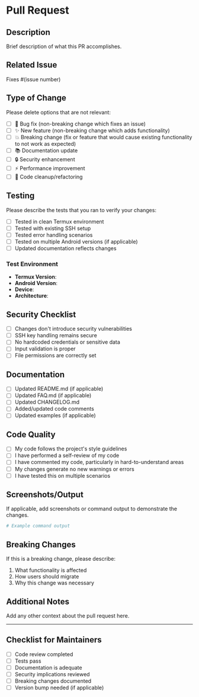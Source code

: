 # Pull Request

## Description

Brief description of what this PR accomplishes.

## Related Issue

Fixes #(issue number)

## Type of Change

Please delete options that are not relevant:

- [ ] 🐛 Bug fix (non-breaking change which fixes an issue)
- [ ] ✨ New feature (non-breaking change which adds functionality)
- [ ] 💥 Breaking change (fix or feature that would cause existing functionality to not work as expected)
- [ ] 📚 Documentation update
- [ ] 🔒 Security enhancement
- [ ] ⚡ Performance improvement
- [ ] 🧹 Code cleanup/refactoring

## Testing

Please describe the tests that you ran to verify your changes:

- [ ] Tested in clean Termux environment
- [ ] Tested with existing SSH setup
- [ ] Tested error handling scenarios
- [ ] Tested on multiple Android versions (if applicable)
- [ ] Updated documentation reflects changes

### Test Environment

- **Termux Version**: 
- **Android Version**: 
- **Device**: 
- **Architecture**: 

## Security Checklist

- [ ] Changes don't introduce security vulnerabilities
- [ ] SSH key handling remains secure
- [ ] No hardcoded credentials or sensitive data
- [ ] Input validation is proper
- [ ] File permissions are correctly set

## Documentation

- [ ] Updated README.md (if applicable)
- [ ] Updated FAQ.md (if applicable)
- [ ] Updated CHANGELOG.md
- [ ] Added/updated code comments
- [ ] Updated examples (if applicable)

## Code Quality

- [ ] My code follows the project's style guidelines
- [ ] I have performed a self-review of my code
- [ ] I have commented my code, particularly in hard-to-understand areas
- [ ] My changes generate no new warnings or errors
- [ ] I have tested this on multiple scenarios

## Screenshots/Output

If applicable, add screenshots or command output to demonstrate the changes.

```bash
# Example command output
```

## Breaking Changes

If this is a breaking change, please describe:

1. What functionality is affected
2. How users should migrate
3. Why this change was necessary

## Additional Notes

Add any other context about the pull request here.

---

## Checklist for Maintainers

- [ ] Code review completed
- [ ] Tests pass
- [ ] Documentation is adequate
- [ ] Security implications reviewed
- [ ] Breaking changes documented
- [ ] Version bump needed (if applicable)
